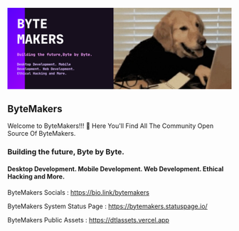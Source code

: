 ![bytemakersbanner](bytemakersbanner.png)

##  ByteMakers

Welcome to ByteMakers!!! 👋 Here You'll Find All The Community Open Source Of ByteMakers.

### Building the future, Byte by Byte.

#### Desktop Development. Mobile Development. Web Development. Ethical Hacking and More.

ByteMakers Socials : <a href="https://bio.link/bytemakers">https://bio.link/bytemakers</a>

ByteMakers System Status Page : <a href="https://bytemakers.statuspage.io/">https://bytemakers.statuspage.io/</a>

ByteMakers Public Assets : <a href="https://dtlassets.vercel.app/">https://dtlassets.vercel.app</a>